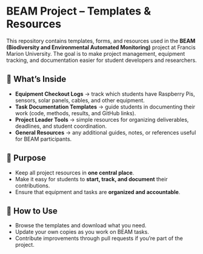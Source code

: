 # BEAM Project – Templates & Resources

This repository contains templates, forms, and resources used in the **BEAM (Biodiversity and Environmental Automated Monitoring)** project at Francis Marion University. The goal is to make project management, equipment tracking, and documentation easier for student developers and researchers.

## 📂 What’s Inside
- **Equipment Checkout Logs** → track which students have Raspberry Pis, sensors, solar panels, cables, and other equipment.  
- **Task Documentation Templates** → guide students in documenting their work (code, methods, results, and GitHub links).  
- **Project Leader Tools** → simple resources for organizing deliverables, deadlines, and student coordination.  
- **General Resources** → any additional guides, notes, or references useful for BEAM participants.  

## 🎯 Purpose
- Keep all project resources in **one central place**.  
- Make it easy for students to **start, track, and document** their contributions.  
- Ensure that equipment and tasks are **organized and accountable**.  

## 🚀 How to Use
- Browse the templates and download what you need.  
- Update your own copies as you work on BEAM tasks.  
- Contribute improvements through pull requests if you’re part of the project.  
